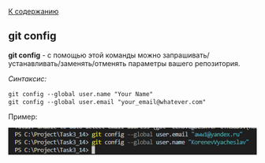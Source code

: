 [К содержанию](./redme.md)

## git config
**git config** - c помощью этой команды можно запрашивать/устанавливать/заменять/отменять параметры вашего репозитория. 

_Синтаксис:_
```
git config --global user.name "Your Name"
git config --global user.email "your_email@whatever.com"
```

Пример:

![git username.png](./assets/git%20username.png)
